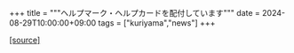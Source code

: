 +++
title = """ヘルプマーク・ヘルプカードを配付しています"""
date = 2024-08-29T10:00:00+09:00
tags = ["kuriyama","news"]
+++


[[source]](https://www.town.kuriyama.hokkaido.jp/soshiki/39/27696.html)
